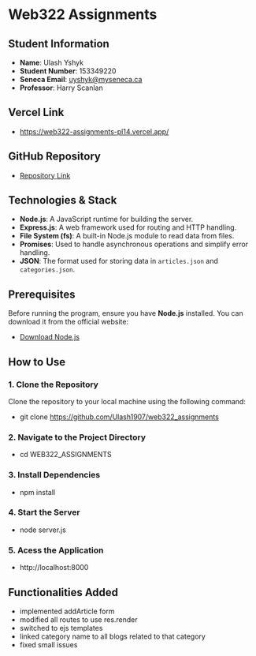 # Web322 Assignments

## Student Information

- **Name**: Ulash Yshyk
- **Student Number**: 153349220
- **Seneca Email**: [uyshyk@myseneca.ca](mailto:uyshyk@myseneca.ca)
- **Professor**: Harry Scanlan

## Vercel Link
- https://web322-assignments-pl14.vercel.app/

## GitHub Repository

- [Repository Link](https://github.com/Ulash1907/web322_assignments.git)

## Technologies & Stack

- **Node.js**: A JavaScript runtime for building the server.
- **Express.js**: A web framework used for routing and HTTP handling.
- **File System (fs)**: A built-in Node.js module to read data from files.
- **Promises**: Used to handle asynchronous operations and simplify error handling.
- **JSON**: The format used for storing data in `articles.json` and `categories.json`.

## Prerequisites

Before running the program, ensure you have **Node.js** installed. You can download it from the official website:

- [Download Node.js](https://nodejs.org/)

## How to Use

### 1. Clone the Repository

Clone the repository to your local machine using the following command:

- git clone https://github.com/Ulash1907/web322_assignments

### 2. Navigate to the Project Directory
- cd WEB322_ASSIGNMENTS

### 3. Install Dependencies
- npm install

### 4. Start the Server
- node server.js

### 5. Acess the Application
- http://localhost:8000

## Functionalities Added
- implemented addArticle form
- modified all routes to use res.render
- switched to ejs templates
- linked category name to all blogs related to that category
- fixed small issues
